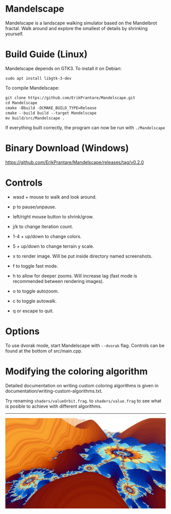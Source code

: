 # Mandelscape
Mandelscape is a landscape walking simulator based on the Mandelbrot fractal.
Walk around and explore the smallest of details by shrinking yourself.

# Build Guide (Linux)
Mandelscape depends on GTK3. To install it on Debian:
```
sudo apt install libgtk-3-dev
```

To compile Mandelscape:
```
git clone https://github.com/ErikPrantare/Mandelscape.git
cd Mandelscape
cmake -Bbuild -DCMAKE_BUILD_TYPE=Release
cmake --build build --target Mandelscape
mv build/src/Mandelscape .
```
If everything built correctly, the program can now be run with `./Mandelscape`

# Binary Download (Windows)
https://github.com/ErikPrantare/Mandelscape/releases/tag/v0.2.0

# Controls
- wasd + mouse to walk and look around.

- p to pause/unpause.

- left/right mouse button to shrink/grow.

- j/k to change iteration count.

- 1-4 + up/down to change colors.

- 5 + up/down to change terrain y scale.

- x to render image. Will be put inside directory named screenshots.

- f to toggle fast mode.

- h to allow for deeper zooms. Will increase lag 
        (fast mode is recommended between rendering images).

- o to toggle autozoom.

- c to toggle autowalk.

- q or escape to quit.

# Options
To use dvorak mode, start Mandelscape with `--dvorak` flag.
Controls can be found at the bottom of src/main.cpp.

# Modifying the coloring algorithm
Detailed documentation on writing custom coloring algorithms is given in
documentation/writing-custom-algorithms.txt.

Try renaming
`shaders/valueOrbit.frag`.
to
`shaders/value.frag`
to see what is posible to achieve with different algorithms.

---

![](preview.jpg?raw=true "Title")
